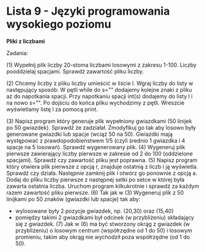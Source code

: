 # Lista 9 - Języki programowania wysokiego poziomu

**Pliki z liczbami**

Zadania:

(1) Wypełnij plik liczby 20-stoma liczbami losowymi z zakresu 1-100. 
Liczby pooddzielaj spacjami.
Sprawdź zawartość pliku liczby.

(2) Chcemy liczby z pliku liczby umieścić w liście l. 
Wgraj liczby do listy w następujący sposób:
W pętli while do s="" dodajemy kolejne znaki z pliku aż do napotkania spacji. Przy napotkaniu spacji int(s) dodajemy do listy l i na nowo s="". 
Po dojściu do końca pliku wychodzimy z pętli. Wreszcie wyświetlamy listę l za pomocą print.

(3) Napisz program który generuje plik wypełniony gwiazdkami (50 linijek po 50 gwiazdek). Sprawdź że zadziałał. Zmodyfikuj go tak aby losowo
były generowane gwiazdki lub spacje (wciąż 50 na 50). Gwiazdki mają występować z prawdopodobieństwem 1/5 (czyli średnio 1 gwiazdka i 4 spacje
na 5 losowań). Sprawdź wygenerowany plik.
(4) Wygeneruj plik pierwsze zawierający liczby pierwsze w zakresie od 2
do 100 (oddzielone spacjami). Sprawdź czy zawartość pliku jest poprawna.
(5) Napisz program który otwiera plik pierwsze z opcją r, znajduje ostatnią
z liczb i ją wyświetla. Sprawdź czy działa. Następnie zamknij plik i otwórz
go ponownie z opcją a. Dodaj do pliku liczby pierwsze z następnej setki po
setce w której była zawarta ostatnia liczba. Uruchom program kilkukrotnie
i sprawdź za każdym razem zawartość pliku pierwsze.
(6) Tak jak w (3) Wygeneruj plik z 50 linijkami po 50
znaków (gwiazdki lub spacje) tak aby:
- wylosowane były 2 pozycje gwiazdek, np. (20,30) oraz (15,40)
- pomiędzy takimi 2 gwiazdkami był odcinek (w przybliżeniu) składający
się z gwiazdek.
(7) Jak w (6) ma być stworzony okrąg z gwiazdek (w przybliżeniu) o losowym centrum (współrzędne od 1 do 50) i losowym promieniu,
takim aby okrąg nie wychodził poza współrzędne (od 1 do 50).
